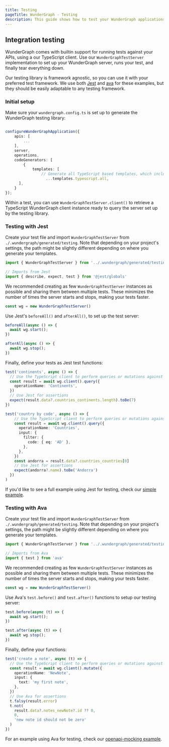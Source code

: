 ```yaml
---
title: Testing
pageTitle: WunderGraph - Testing
description: This guide shows how to test your WunderGraph applications
---
```


## Integration testing

WunderGraph comes with builtin support for running tests against your APIs, using a our
TypeScript client. Use our `WunderGraphTestServer` implementation to set up your WunderGraph
server, runs your test, and finally tear everything down.

Our testing library is framework agnostic, so you can use it with your preferred test
framework. We use both [Jest](https://jestjs.io) and [ava](https://github.com/avajs/ava) for
these examples, but they should be easily adaptable to any testing framework.

### Initial setup

Make sure your `wundergraph.config.ts` is set up to generate the WunderGraph testing library:

```typescript

configureWunderGraphApplication({
	apis: [
        ...
	],
	server,
	operations,
	codeGenerators: [
		{
			templates: [
			    // Generate all TypeScript based templates, which includes the testing library
				  ...templates.typescript.all,
      ],
    }
});
```

Within a test, you can use `WunderGraphTestServer.client()` to retrieve a TypeScript WunderGraph client
instance ready to query the server set up by the testing library.

### Testing with Jest

Create your test file and import `WunderGraphTestServer` from `./.wundergraph/generated/testing`. Note
that depending on your project's settings, the path might be slightly different depending on where
you generate your templates.

```typescript
import { WunderGraphTestServer } from '../.wundergraph/generated/testing'

// Imports from Jest
import { describe, expect, test } from '@jest/globals'
```

We recommended creating as few `WunderGraphTestServer` instances as possible and sharing them between
multiple tests. These minimizes the number of times the server starts and stops, making your tests
faster.

```typescript
const wg = new WunderGraphTestServer()
```

Use Jest's `beforeAll()` and `afterAll()`, to set up the test server:

```typescript
beforeAll(async () => {
  await wg.start();
})

afterAll(async () => {
  await wg.stop();
})
```

Finally, define your tests as Jest test functions:

```typescript
test('continents', async () => {
  // Use the TypeScript client to perform queries or mutations against your API
  const result = await wg.client().query({
    operationName: 'Continents',
  })
  // Use Jest for assertions
  expect(result.data?.countries_continents.length).toBe(7)
})

test('country by code', async () => {
    // Use the TypeScript client to perform queries or mutations against your API
    const result = await wg.client().query({
      operationName: 'Countries',
      input: {
        filter: {
          code: { eq: 'AD' },
        },
      },
    })
    const andorra = result.data?.countries_countries[0]
    // Use Jest for assertions
    expect(andorra?.name).toBe('Andorra')
  })
)
```

If you'd like to see a full example using Jest for testing, check our [simple example](https://github.com/wundergraph/wundergraph/tree/main/examples/simple).

### Testing with Ava

Create your test file and import `WunderGraphTestServer` from `./.wundergraph/generated/testing`. Note
that depending on your project's settings, the path might be slightly different depending on where
you generate your templates.

```typescript
import { WunderGraphTestServer } from '../.wundergraph/generated/testing'

// Imports from Ava
import { test } from 'ava'
```

We recommended creating as few `WunderGraphTestServer` instances as possible and sharing them between
multiple tests. These minimizes the number of times the server starts and stops, making your tests
faster.

```typescript
const wg = new WunderGraphTestServer()
```

Use Ava's `test.before()` and `test.after()` functions to setup our testing server:

```typescript
test.before(async (t) => {
  await wg.start();
})

test.after(async (t) => {
  await wg.stop();
})
```

Finally, define your functions:

```typescript
test('create a note', async (t) => {
  // Use the TypeScript client to perform queries or mutations against your API
  const result = await wg.client().mutate({
    operationName: 'NewNote',
    input: {
      text: 'my first note',
    },
  })
  // Use Ava for assertions
  t.falsy(result.error)
  t.not(
    result.data?.notes_newNote?.id ?? 0,
    0,
    'new note id should not be zero'
  )
})
```

For an example using Ava for testing, check our [openapi-mocking example](https://github.com/wundergraph/wundergraph/tree/main/examples).
